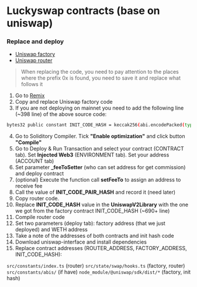 # Luckyswap contracts (base on uniswap)

### Replace and deploy

- [Uniswap factory](https://etherscan.io/address/0x5c69bee701ef814a2b6a3edd4b1652cb9cc5aa6f#code)
- [Uniswap router](https://etherscan.io/address/0x7a250d5630B4cF539739dF2C5dAcb4c659F2488D#code)

> When replacing the code, you need to pay attention to the places where the prefix 0x is found, you need to save it and replace what follows it

1. Go to [Remix](https://remix.ethereum.org/)
2. Copy and replace Uniswap factory code
3. If you are not deploying on mainnet you need to add the following line (~398 line) of the above source code:

```bash
bytes32 public constant INIT_CODE_HASH = keccak256(abi.encodePacked(type(UniswapV2Pair).creationCode));
```

4. Go to Soliditory Compiler. Tick **"Enable optimization"** and click button **"Compile"**
5. Go to Deploy & Run Transaction and select your contract (CONTRACT tab). Set **Injected Web3** (ENVIRONMENT tab). Set your address (ACCOUNT tab)
6. Set parameter **\_feeToSetter** (who can set address for get commission) and deploy contract
7. (optional) Execute the function call **setFeeTo** to assign an address to receive fee
8. Call the value of **INIT_CODE_PAIR_HASH** and record it (need later)
9. Copy router code.
10. Replace **INIT_CODE_HASH** value in the **UniswapV2Library** with the one we got from the factory contract INIT_CODE_HASH (~690+ line)
11. Compile router code
12. Set two parameters (deploy tab): factory address (that we just deployed) and WETH address
13. Take a note of the addresses of both contracts and init hash code
14. Download uniswap-interface and install dependencies
15. Replace contract addresses (ROUTER_ADDRESS, FACTORY_ADDRESS, INIT_CODE_HASH):

`src/constants/index.ts` (router)
`src/state/swap/hooks.ts` (factory, router)
`src/constants/abis/` (if have)
`node_module/@uniswap/sdk/dist/*` (factory, init hash)
